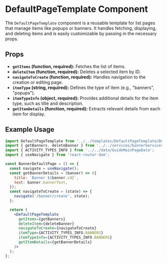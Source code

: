 # DefaultPageTemplate Component

The `DefaultPageTemplate` component is a reusable template for list pages that manage items like popups or banners. It handles fetching, displaying, and deleting items and is easily customizable by passing in the necessary props.

## Props

- **`getItems` (function, required):** Fetches the list of items.
- **`deleteItem` (function, required):** Deletes a selected item by ID.
- **`navigateToCreate` (function, required):** Handles navigation to the creation or editing page.
- **`itemType` (string, required):** Defines the type of item (e.g., "banners", "popups").
- **`itemTypeInfo` (object, required):** Provides additional details for the item type, such as title and description.
- **`getItemDetails` (function, required):** Extracts relevant details from each item for display.

## Example Usage

```jsx
import DefaultPageTemplate from '../../templates/DefaultPageTemplate/DefaultPageTemplate';
import { getBanners, deleteBanner } from '../../services/bannerServices';
import { ACTIVITY_TYPES_INFO } from '../../data/GuideMainPageData';
import { useNavigate } from 'react-router-dom';

const BannerDefaultPage = () => {
  const navigate = useNavigate();
  const getBannerDetails = (banner) => ({
    title: `Banner ${banner.id}`,
    text: banner.bannerText,
  });
  const navigateToCreate = (state) => {
    navigate('/banner/create', state);
  };

  return (
    <DefaultPageTemplate
      getItems={getBanners}
      deleteItem={deleteBanner}
      navigateToCreate={navigateToCreate}
      itemType={ACTIVITY_TYPES_INFO.BANNERS}
      itemTypeInfo={ACTIVITY_TYPES_INFO.BANNERS}
      getItemDetails={getBannerDetails}
    />
  );
};
```
